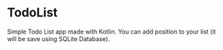 # TodoList
Simple Todo List app made with Kotlin. You can add position to your list (it will be save using SQLite Database). 


